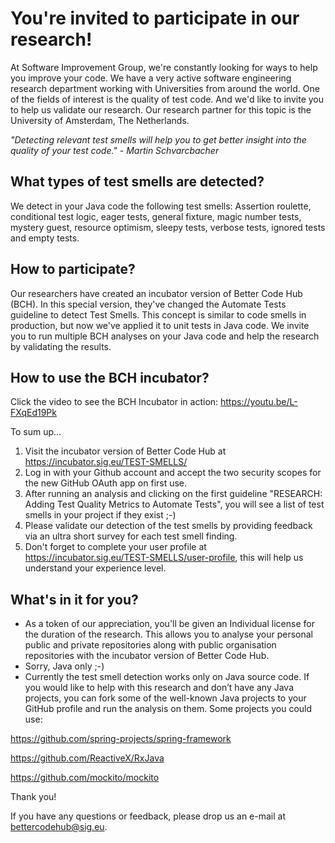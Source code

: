 <h1>You're invited to participate in our research!</h1>

At Software Improvement Group, we're constantly looking for ways to
help you improve your code. We have a very active software engineering
research department working with Universities from around the
world. One of the fields of interest is the quality of test code. And
we'd like to invite you to help us validate our research. Our research
partner for this topic is the University of Amsterdam, The
Netherlands.

*"Detecting relevant test smells will help you to get better insight
into the quality of your test code." - Martin Schvarcbacher*

## What types of test smells are detected?
We detect in your Java code the following test smells: Assertion
roulette, conditional test logic, eager tests, general fixture, magic
number tests, mystery guest, resource optimism, sleepy tests, verbose
tests, ignored tests and empty tests.

## How to participate?
Our researchers have created an incubator version of Better Code Hub
(BCH). In this special version, they've changed the Automate Tests
guideline to detect Test Smells. This concept is similar to code
smells in production, but now we've applied it to unit tests in Java
code. We invite you to run multiple BCH analyses on your Java code and
help the research by validating the results.

## How to use the BCH incubator?
Click the video to see the BCH Incubator in action:
https://youtu.be/L-FXqEd19Pk

To sum up...
1. Visit the incubator version of Better Code Hub at
   https://incubator.sig.eu/TEST-SMELLS/
1. Log in with your Github account and accept the two security scopes
   for the new GitHub OAuth app on first use.
1. After running an analysis and clicking on the first guideline
   "RESEARCH: Adding Test Quality Metrics to Automate Tests", you will
   see a list of test smells in your project if they exist ;-)
1. Please validate our detection of the test smells by providing
   feedback via an ultra short survey for each test smell finding.
1. Don't forget to complete your user profile at
   https://incubator.sig.eu/TEST-SMELLS/user-profile, this will help
   us understand your experience level.

## What's in it for you?
- As a token of our appreciation, you'll be given an Individual
  license for the duration of the research. This allows you to analyse
  your personal public and private repositories along with public
  organisation repositories with the incubator version of Better Code
  Hub.
- Sorry, Java only ;-)
- Currently the test smell detection works only on Java source
  code. If you would like to help with this research and don’t have
  any Java projects, you can fork some of the well-known Java projects
  to your GitHub profile and run the analysis on them. Some projects
  you could use:
 
https://github.com/spring-projects/spring-framework

https://github.com/ReactiveX/RxJava

https://github.com/mockito/mockito

Thank you!

If you have any questions or feedback, please drop us an e-mail at bettercodehub@sig.eu.
